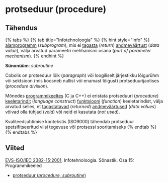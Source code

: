 # protseduur \(procedure\)

## Tähendus

{% tabs %}
{% tab title="Infotehnoloogia" %}
{% hint style="info" %}
[alamprogramm](alamprogramm-subprogram.md) \(_subprogram_\), mis ei [tagasta](tagastama-to-return.md) \(_return_\)  [andmeväärtust](andmevaeaertus-data-value.md) \(_data value_\), välja arvatud parameetri mehhanismi osana \(_part of parameter mechanism_\).
{% endhint %}

**Sünonüüm**: _subroutine_

Cobolis on protseduur lõik \(_paragraph_\) või loogiliselt järjestikku lõigurühm või sektsioon \(mis koosneb nullist või enamast lõigust\) protseduurijaotises \(_procedure division_\).

 Mõnedes [programmikeeltes](programmeerimiskeel-programming-language.md) \(C ja C++\) ei eristata protseduuri \(_procedure_\) [keeletarindit](keeletarind-language-construct.md) \(_language construct_\) [funktsiooni](funktsioon-function.md) \(_function_\) keeletarindist, välja arvatud selles, et [tagastatavad](tagastama-to-return.md) \(_returned_\) [andmeväärtused](andmevaeaertus-data-value.md) \(_data values_\) võivad olla tühjad \(_void_\) või neid ei kasutata \(_not used_\).

Kvaliteedijuhtimise kontekstis \(ISO9000\) tähendab protseduur spetsifitseeritud viisi tegevuse või protsessi sooritamiseks
{% endtab %}
{% endtabs %}

## Viited

[EVS-ISO/IEC 2382-15:2001](https://www.evs.ee/et/evs-iso-iec-2382-15-2001), Infotehnoloogia. Sõnastik. Osa 15: Programmikeeled

* [protseduur \(_procedure, subroutine_\)](https://www.eki.ee/dict/its/index.cgi?Q=D361BB0D-6C03-1014-88DC-FC5F0DBED45A&F=GUID&C01=1&C02=0&C10=1)

